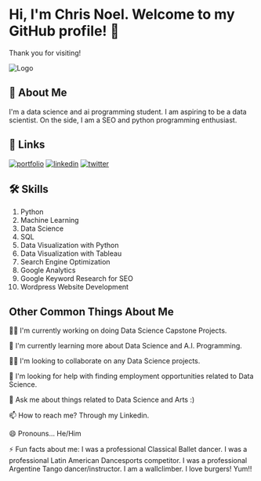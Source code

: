 # Hi, I'm Chris Noel. Welcome to my GitHub profile! 👋
Thank you for visiting!

![Logo](https://github-readme-stats.vercel.app/api?username=chrisbigdog&&show_icons=true&title_color=ffffff&icon_color=bb2acf&text_color=daf7dc&bg_color=151515)


## 🚀 About Me
I'm a data science and ai programming student.
I am aspiring to be a data scientist.
On the side, I am a SEO and python programming enthusiast.


## 🔗 Links
[![portfolio](https://img.shields.io/badge/my_portfolio-000?style=for-the-badge&logo=ko-fi&logoColor=white)](https://github.com/chrisbigdog)
[![linkedin](https://img.shields.io/badge/linkedin-0A66C2?style=for-the-badge&logo=linkedin&logoColor=white)](https://www.linkedin.com/in/chrismanlunasofficial/)
[![twitter](https://img.shields.io/badge/twitter-1DA1F2?style=for-the-badge&logo=twitter&logoColor=white)](https://twitter.com/chrisbigdogOFCL)


## 🛠 Skills
1. Python
2. Machine Learning
3. Data Science
4. SQL
5. Data Visualization with Python
6. Data Visualization with Tableau
7. Search Engine Optimization
8. Google Analytics
9. Google Keyword Research for SEO
10. Wordpress Website Development


## Other Common Things About Me
👩‍💻 I'm currently working on doing Data Science Capstone Projects.

🧠 I'm currently learning more about Data Science and A.I. Programming.

👯‍♀️ I'm looking to collaborate on any Data Science projects.

🤔 I'm looking for help with finding employment opportunities related to Data Science.

💬 Ask me about things related to Data Science and Arts :)

📫 How to reach me? Through my Linkedin.

😄 Pronouns... He/Him

⚡️ Fun facts about me:
I was a professional Classical Ballet dancer.
I was a professional Latin American Dancesports competitor.
I was a professional Argentine Tango dancer/instructor.
I am a wallclimber. I love burgers! Yum!!
